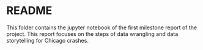 # README

This folder contains the jupyter notebook of the first milestone report of the project. This report focuses on the steps of data wrangling and data storytelling for Chicago crashes.
